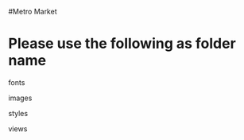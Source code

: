 #Metro Market

Please use the following as folder name
========================================

fonts

images

styles

views
